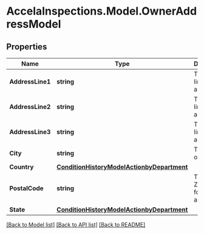 # AccelaInspections.Model.OwnerAddressModel
## Properties

Name | Type | Description | Notes
------------ | ------------- | ------------- | -------------
**AddressLine1** | **string** | The first line of the address. | [optional] 
**AddressLine2** | **string** | The second line of the address. | [optional] 
**AddressLine3** | **string** | The third line of the address. | [optional] 
**City** | **string** | The name of the city. | [optional] 
**Country** | [**ConditionHistoryModelActionbyDepartment**](ConditionHistoryModelActionbyDepartment.md) |  | [optional] 
**PostalCode** | **string** | The postal ZIP code for the address. | [optional] 
**State** | [**ConditionHistoryModelActionbyDepartment**](ConditionHistoryModelActionbyDepartment.md) |  | [optional] 

[[Back to Model list]](../README.md#documentation-for-models) [[Back to API list]](../README.md#documentation-for-api-endpoints) [[Back to README]](../README.md)

